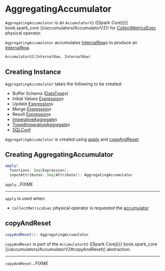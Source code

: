 # AggregatingAccumulator

`AggregatingAccumulator` is an `AccumulatorV2` ([Spark Core]({{ book.spark_core }}/accumulators/AccumulatorV2)) for [CollectMetricsExec](physical-operators/CollectMetricsExec.md#accumulator) physical operator.

`AggregatingAccumulator` accumulates [InternalRow](InternalRow.md)s to produce an [InternalRow](InternalRow.md).

```scala
AccumulatorV2[InternalRow, InternalRow]
```

## Creating Instance

`AggregatingAccumulator` takes the following to be created:

* <span id="bufferSchema"> Buffer Schema ([DataType](types/DataType.md)s)
* <span id="initialValues"> Initial Values [Expression](expressions/Expression.md)s
* <span id="updateExpressions"> Update [Expression](expressions/Expression.md)s
* <span id="mergeExpressions"> Merge [Expression](expressions/Expression.md)s
* <span id="resultExpressions"> Result [Expression](expressions/Expression.md)s
* <span id="imperatives"> [ImperativeAggregate](expressions/ImperativeAggregate.md)s
* <span id="typedImperatives"> [TypedImperativeAggregate](expressions/TypedImperativeAggregate.md)s
* <span id="conf"> [SQLConf](SQLConf.md)

`AggregatingAccumulator` is created using [apply](#apply) and [copyAndReset](#copyAndReset).

## <span id="apply"> Creating AggregatingAccumulator

```scala
apply(
  functions: Seq[Expression],
  inputAttributes: Seq[Attribute]): AggregatingAccumulator
```

`apply`...FIXME

---

`apply` is used when:

* `CollectMetricsExec` physical operator is requested the [accumulator](physical-operators/CollectMetricsExec.md#accumulator)

## <span id="copyAndReset"> copyAndReset

```scala
copyAndReset(): AggregatingAccumulator
```

`copyAndReset` is part of the `AccumulatorV2` ([Spark Core]({{ book.spark_core }}/accumulators/AccumulatorV2#copyAndReset)) abstraction.

---

`copyAndReset`...FIXME
